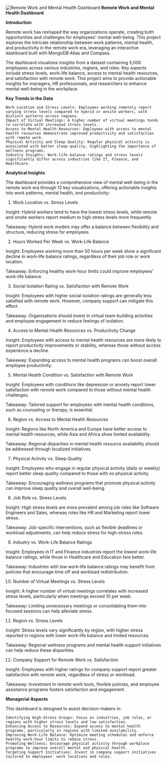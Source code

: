 ![Remote Work and Mental Health Dashboard](https://github.com/user-attachments/assets/43d2364f-2150-4ef2-8f3f-0d82708fddfb)
**Remote Work and Mental Health Dashboard**

**Introduction**

Remote work has reshaped the way organizations operate, creating both opportunities and challenges for employees' mental well-being. This project explores the intricate relationship between work patterns, mental health, and productivity in the remote work era, leveraging an interactive dashboard built with MongoDB Atlas and Compass.

The dashboard visualizes insights from a dataset containing 5,000 employees across various industries, regions, and roles. Key aspects include stress levels, work-life balance, access to mental health resources, and satisfaction with remote work. This project aims to provide actionable insights for managers, HR professionals, and researchers to enhance mental well-being in the workplace.

**Key Trends in the Data**

    Work Location and Stress Levels: Employees working remotely report varying stress levels compared to hybrid or onsite workers, with distinct patterns across regions.
    Impact of Virtual Meetings: A higher number of virtual meetings tends to correlate with increased stress levels.
    Access to Mental Health Resources: Employees with access to mental health resources demonstrate improved productivity and satisfaction with remote work.
    Physical Activity and Sleep Quality: Regular physical activity is associated with better sleep quality, highlighting the importance of wellness programs.
    Industry Insights: Work-life balance ratings and stress levels significantly differ across industries like IT, Finance, and Healthcare.

**Analytical Insights**

The dashboard provides a comprehensive view of mental well-being in the remote work era through 12 key visualizations, offering actionable insights into work patterns, mental health, and productivity:
1. Work Location vs. Stress Levels

Insight: Hybrid workers tend to have the lowest stress levels, while remote and onsite workers report medium to high stress levels more frequently.

Takeaway: Hybrid work models may offer a balance between flexibility and structure, reducing stress for employees.

2. Hours Worked Per Week vs. Work-Life Balance

Insight: Employees working more than 50 hours per week show a significant decline in work-life balance ratings, regardless of their job role or work location.

Takeaway: Enforcing healthy work-hour limits could improve employees' work-life balance.

3. Social Isolation Rating vs. Satisfaction with Remote Work

Insight: Employees with higher social isolation ratings are generally less satisfied with remote work. However, company support can mitigate this effect.

Takeaway: Organizations should invest in virtual team-building activities and employee engagement to reduce feelings of isolation.

4. Access to Mental Health Resources vs. Productivity Change

Insight: Employees with access to mental health resources are more likely to report productivity improvements or stability, whereas those without access experience a decline.

Takeaway: Expanding access to mental health programs can boost overall employee productivity.

5. Mental Health Condition vs. Satisfaction with Remote Work

Insight: Employees with conditions like depression or anxiety report lower satisfaction with remote work compared to those without mental health challenges.

Takeaway: Tailored support for employees with mental health conditions, such as counseling or therapy, is essential.

6. Region vs. Access to Mental Health Resources

Insight: Regions like North America and Europe have better access to mental health resources, while Asia and Africa show limited availability.

Takeaway: Regional disparities in mental health resource availability should be addressed through localized initiatives.

7. Physical Activity vs. Sleep Quality

Insight: Employees who engage in regular physical activity (daily or weekly) report better sleep quality compared to those with no physical activity.

Takeaway: Encouraging wellness programs that promote physical activity can improve sleep quality and overall well-being.

8. Job Role vs. Stress Levels

Insight: High stress levels are more prevalent among job roles like Software Engineers and Sales, whereas roles like HR and Marketing report lower stress.

Takeaway: Job-specific interventions, such as flexible deadlines or workload adjustments, can help reduce stress for high-stress roles.

9. Industry vs. Work-Life Balance Ratings

Insight: Employees in IT and Finance industries report the lowest work-life balance ratings, while those in Healthcare and Education fare better.

Takeaway: Industries with low work-life balance ratings may benefit from policies that encourage time off and workload redistribution.

10. Number of Virtual Meetings vs. Stress Levels

Insight: A higher number of virtual meetings correlates with increased stress levels, particularly when meetings exceed 10 per week.

Takeaway: Limiting unnecessary meetings or consolidating them into focused sessions can help alleviate stress.

11. Region vs. Stress Levels

Insight: Stress levels vary significantly by region, with higher stress reported in regions with lower work-life balance and limited resources.

Takeaway: Regional wellness programs and mental health support initiatives can help reduce these disparities.

12. Company Support for Remote Work vs. Satisfaction

Insight: Employees with higher ratings for company support report greater satisfaction with remote work, regardless of stress or workload.

Takeaway: Investment in remote work tools, flexible policies, and employee assistance programs fosters satisfaction and engagement.

**Managerial Aspects**

This dashboard is designed to assist decision-makers in:

    Identifying High-Stress Groups: Focus on industries, job roles, or regions with higher stress levels and low satisfaction.
    Enhancing Access to Resources: Expand access to mental health programs, particularly in regions with limited availability.
    Improving Work-Life Balance: Optimize meeting schedules and enforce healthy work-hour limits to reduce stress.
    Promoting Wellness: Encourage physical activity through workplace programs to improve overall mental and physical health.
    Targeting Support Initiatives: Invest in company support initiatives tailored to employees' work locations and roles.
